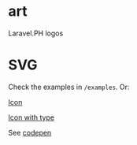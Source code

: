 
# art

Laravel.PH logos

# SVG

Check the examples in `/examples`. Or:

[Icon](https://raw.githubusercontent.com/laravelph/art/master/icon.svg "LaravelPH Logo")

[Icon with type](https://raw.githubusercontent.com/laravelph/art/master/icon-with-type.svg "LaravelPH Logo with Text")

See [codepen](https://codepen.io/joepal23/pen/RwQvJeM) 



